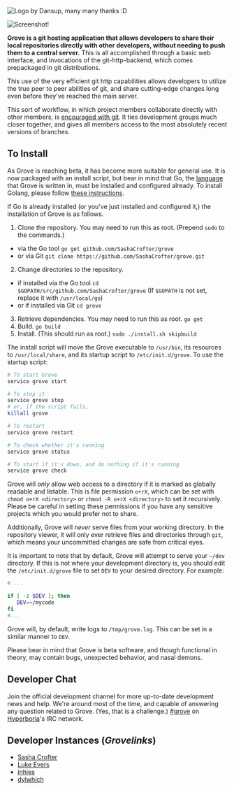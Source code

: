 ![Logo by Dansup, many many thanks :D](https://raw.github.com/SashaCrofter/grove/development/res/logo.png)

![Screenshot!](http://i.imgur.com/z5Te9.png)

**Grove is a git hosting application that allows developers to share their local repositories directly with other developers, without needing to push them to a central server.** This is all accomplished through a basic web interface, and invocations of the git-http-backend, which comes prepackaged in git distributions.

This use of the very efficient git http capabilities allows developers to utilize the true peer to peer abilities of git, and share cutting-edge changes long even before they've reached the main server.

This sort of workflow, in which project members collaborate directly with other members, is [encouraged with git](http://git-scm.com/about/distributed). It ties development groups much closer together, and gives all members access to the most absolutely recent versions of branches.

## To Install

As Grove is reaching beta, it has become more suitable for general use. It is now packaged with an install script, but bear in mind that Go, the [language](http://golang.org) that Grove is written in, must be installed and configured already. To install Golang, please follow [these instructions](http://golang.org/doc/install).

If Go is already installed (or you've just installed and configured it,) the installation of Grove is as follows.

1. Clone the repository. You may need to run this as root. (Prepend `sudo` to the commands.)
 * via the Go tool `go get github.com/SashaCrofter/grove`
 * or via Git `git clone https://github.com/SashaCrofter/grove.git`

2. Change directories to the repository.
 * if installed via the Go tool `cd $GOPATH/src/github.com/SashaCrofter/grove` (If `$GOPATH` is not set, replace it with `/usr/local/go`)
 * or if installed via Git `cd grove`
3. Retrieve dependencies. You may need to run this as root. `go get`
4. Build. `go build`
5. Install. (This should run as root.) `sudo ./install.sh skipbuild`

The install script will move the Grove executable to `/usr/bin`, its resources to `/usr/local/share`, and its startup script to `/etc/init.d/grove`. To use the startup script:

```bash
# To start Grove
service grove start

# To stop it
service grove stop
# or, if the script fails,
killall grove

# To restart
service grove restart

# To check whether it's running
service grove status

# To start if it's down, and do nothing if it's running
service grove check
```

Grove will *only* allow web access to a directory if it is marked as globally readable and listable. This is file permission `o+rX`, which can be set with `chmod o+rX <directory>` or `chmod -R o+rX <directory>` to set it recursively. Please be careful in setting these permissions if you have any sensitive projects which you would prefer not to share.

Additionally, Grove will *never* serve files from your working directory. In the repository viewer, it will only ever retrieve files and directories through `git`, which means your uncommitted changes are safe from critical eyes.

It is important to note that by default, Grove will attempt to serve your `~/dev` directory. If this is not where your development directory is, you should edit the `/etc/init.d/grove` file to set `DEV` to your desired directory. For example:

```bash
# ...

if [ -z $DEV ]; then
   DEV=~/mycode
fi
#...
```

Grove will, by default, write logs to `/tmp/grove.log`. This can be set in a similar manner to `DEV`.

Please bear in mind that Grove is beta software, and though functional in theory, may contain bugs, unexpected behavior, and nasal demons.

## Developer Chat

Join the official development channel for more up-to-date development news and help. We're around most of the time, and capable of answering any question related to Grove. (Yes, that is a challenge.)
[#grove](http://hypeirc.net) on [Hyperboria](http://hyperboria.net)'s IRC network.

## Developer Instances (*Grovelinks*)
- [Sasha Crofter](http://[fcdf:db8b:fbf5:d3d7:64a:5aa3:f326:149c]:8860/go/src/github.com/SashaCrofter/grove)
- [Luke Evers](http://[fc2e:9943:1633:403e:2346:3704:8cd8:1c78]:8860/go/src/grove)
- [inhies](http://[fc82:58f9:945f:1b6b:b44:40b:5d89:380f]:8860/)
- [dylwhich](http://[fc8a:9a25:1d90:4677:13ae:9a61:ea8c:66b5]:8860/)
